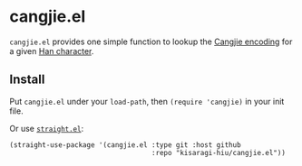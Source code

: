 # cangjie.el

`cangjie.el` provides one simple function to lookup the [Cangjie encoding](https://en.wikipedia.org/wiki/Cangjie_input_method) for a given [Han character](https://en.wikipedia.org/wiki/Chinese_characters).

## Install

Put `cangjie.el` under your `load-path`, then `(require 'cangjie)` in your init file.

Or use [`straight.el`](https://github.com/raxod502/straight.el):

```elisp
(straight-use-package '(cangjie.el :type git :host github
                                   :repo "kisaragi-hiu/cangjie.el"))
```
